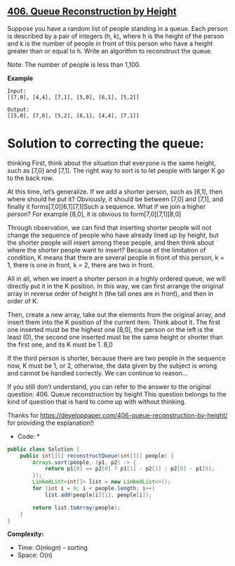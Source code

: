 ## [406. Queue Reconstruction by Height](https://leetcode.com/problems/queue-reconstruction-by-height/)

Suppose you have a random list of people standing in a queue. Each person is described by a pair of integers (h, k), where h is the height of the person and k is the number of people in front of this person who have a height greater than or equal to h. Write an algorithm to reconstruct the queue.

Note:
The number of people is less than 1,100.

**Example**
```
Input:
[[7,0], [4,4], [7,1], [5,0], [6,1], [5,2]]

Output:
[[5,0], [7,0], [5,2], [6,1], [4,4], [7,1]]
```

# Solution to correcting the queue:

thinking
First, think about the situation that everyone is the same height, such as [7,0] and [7,1]. The right way to sort is to let people with larger K go to the back row.

At this time, let’s generalize. If we add a shorter person, such as [6,1], then where should he put it? Obviously, it should be between [7,0] and [7,1], and finally it forms[7,0][6,1][7,1]Such a sequence.
What if we join a higher person? For example [8,0], it is obvious to form[7,0][7,1][8,0]

Through observation, we can find that inserting shorter people will not change the sequence of people who have already lined up by height, but the shorter people will insert among these people, and then think about where the shorter people want to insert?
Because of the limitation of condition, K means that there are several people in front of this person, k = 1, there is one in front, k = 2, there are two in front.

All in all, when we insert a shorter person in a highly ordered queue, we will directly put it in the K position.
In this way, we can first arrange the original array in reverse order of height h (the tall ones are in front), and then in order of K.

Then, create a new array, take out the elements from the original array, and insert them into the K position of the current item.
Think about it. The first one inserted must be the highest one [8,0], the person on the left is the least (0), the second one inserted must be the same height or shorter than the first one, and its K must be 1. 8,0

If the third person is shorter, because there are two people in the sequence now, K must be 1, or 2, otherwise, the data given by the subject is wrong and cannot be handled correctly.
We can continue to reason…

If you still don’t understand, you can refer to the answer to the original question: 406. Queue reconstruction by height
This question belongs to the kind of question that is hard to come up with without thinking.

Thanks for https://developpaper.com/406-queue-reconstruction-by-height/ for providing the explanation!!

* Code: *

```java
public class Solution {
    public int[][] reconstructQueue(int[][] people) {
        Arrays.sort(people, (p1, p2) -> { 
            return p1[0] == p2[0] ? p1[1] - p2[1] : p2[0] - p1[0]; 
        }); 
        LinkedList<int[]> list = new LinkedList<>(); 
        for (int i = 0; i < people.length; i++)
            list.add(people[i][1], people[i]); 

        return list.toArray(people); 
    }
}
```

**Complexity:**
* Time: O(nlogn) - sorting
* Space: O(n)